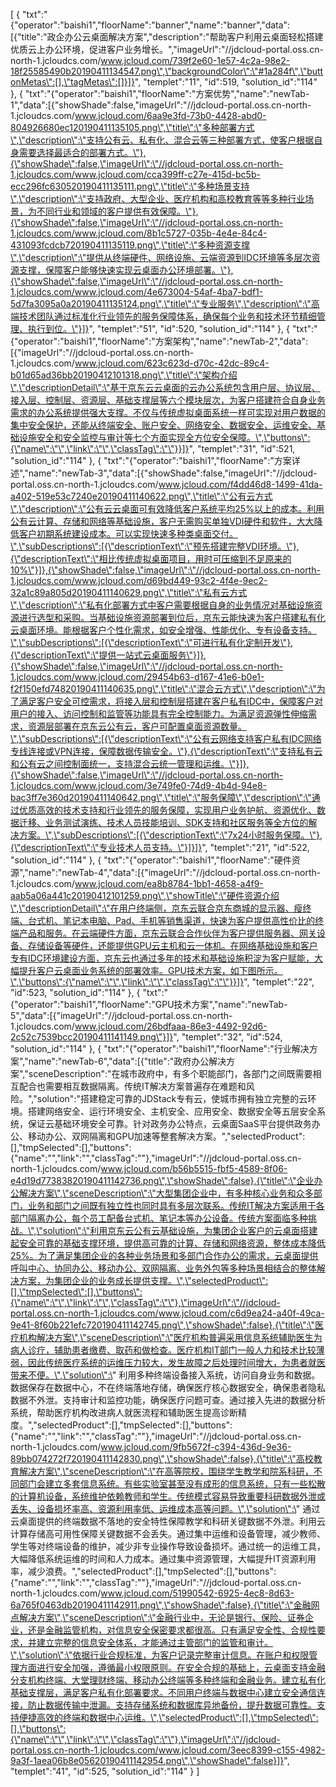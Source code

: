 [
	{
		"txt":"{\"operator\":\"baishi1\",\"floorName\":\"banner\",\"name\":\"banner\",\"data\":[{\"title\":\"政企办公云桌面解决方案\",\"description\":\"帮助客户利用云桌面轻松搭建优质云上办公环境，促进客户业务增长。\",\"imageUrl\":\"//jdcloud-portal.oss.cn-north-1.jcloudcs.com/www.jcloud.com/739f2e60-1e57-4c2a-98e2-18f25585490b20190411134547.png\",\"backgroundColor\":\"#1a284f\",\"buttonMetas\":[],\"tagMetas\":[]}]}",
		"templet":"11",
		"id":519,
		"solution_id":"114"
	},
	{
		"txt":"{\"operator\":\"baishi1\",\"floorName\":\"方案优势\",\"name\":\"newTab-1\",\"data\":[{\"showShade\":false,\"imageUrl\":\"//jdcloud-portal.oss.cn-north-1.jcloudcs.com/www.jcloud.com/6aa9e3fd-73b0-4428-abd0-804926680ec120190411135105.png\",\"title\":\"多种部署方式\",\"description\":\"支持公有云、私有化、混合云等三种部署方式，使客户根据自身需要选择最适合的部署方式。\"},{\"showShade\":false,\"imageUrl\":\"//jdcloud-portal.oss.cn-north-1.jcloudcs.com/www.jcloud.com/cca399ff-c27e-415d-bc5b-ecc296fc630520190411135111.png\",\"title\":\"多种场景支持\",\"description\":\"支持政府、大型企业、医疗机构和高校教育等等多种行业场景，为不同行业和领域的客户提供有效保障。\"},{\"showShade\":false,\"imageUrl\":\"//jdcloud-portal.oss.cn-north-1.jcloudcs.com/www.jcloud.com/8b1c5727-035b-4e4e-84c4-431093fcdcb720190411135119.png\",\"title\":\"多种资源支撑\",\"description\":\"提供从终端硬件、网络设施、云端资源到IDC环境等多层次资源支撑，保障客户能够快速实现云桌面办公环境部署。\"},{\"showShade\":false,\"imageUrl\":\"//jdcloud-portal.oss.cn-north-1.jcloudcs.com/www.jcloud.com/4e673004-54af-4ba7-bdf1-5d7fa3095a0a20190411135124.png\",\"title\":\"专业服务\",\"description\":\"高端技术团队通过标准化行业领先的服务保障体系，确保每个业务和技术环节精细管理、执行到位。\"}]}",
		"templet":"51",
		"id":520,
		"solution_id":"114"
	},
	{
		"txt":"{\"operator\":\"baishi1\",\"floorName\":\"方案架构\",\"name\":\"newTab-2\",\"data\":[{\"imageUrl\":\"//jdcloud-portal.oss.cn-north-1.jcloudcs.com/www.jcloud.com/623c623d-d70c-42dc-89c4-b01d65ad36bb20190412101318.png\",\"title\":\"架构介绍\",\"descriptionDetail\":\"基于京东云云桌面的云办公系统包含用户层、协议层、接入层、控制层、资源层、基础支撑层等六个模块层次，为客户搭建符合自身业务需求的办公系统提供强大支撑。不仅与传统虚拟桌面系统一样可实现对用户数据的集中安全保护，还能从终端安全、账户安全、网络安全、数据安全、运维安全、基础设施安全和安全监控与审计等七个方面实现全方位安全保障。\",\"buttons\":{\"name\":\"\",\"link\":\"\",\"classTag\":\"\"}}]}",
		"templet":"31",
		"id":521,
		"solution_id":"114"
	},
	{
		"txt":"{\"operator\":\"baishi1\",\"floorName\":\"方案详述\",\"name\":\"newTab-3\",\"data\":[{\"showShade\":false,\"imageUrl\":\"//jdcloud-portal.oss.cn-north-1.jcloudcs.com/www.jcloud.com/f4dd46d8-1499-41da-a402-519e53c7240e20190411140622.png\",\"title\":\"公有云方式\",\"description\":\"公有云云桌面可有效降低客户系统平均25%以上的成本。利用公有云计算、存储和网络等基础设施，客户无需购买单独VDI硬件和软件，大大降低客户初期系统建设成本。可以实现快速多种类桌面交付。\",\"subDescriptions\":[{\"descriptionText\":\"预先搭建完整VDI环境。\"},{\"descriptionText\":\"相比传统虚拟桌面项目，用时可压缩到不足原来的10%\"}]},{\"showShade\":false,\"imageUrl\":\"//jdcloud-portal.oss.cn-north-1.jcloudcs.com/www.jcloud.com/d69bd449-93c2-4f4e-9ec2-32a1c89a805d20190411140629.png\",\"title\":\"私有云方式\",\"description\":\"私有化部署方式中客户需要根据自身的业务情况对基础设施资源进行选型和采购。当基础设施资源部署到位后，京东云能快速为客户搭建私有化云桌面环境。能根据客户个性化需求，如安全增强、性能优化、专有设备支持。\",\"subDescriptions\":[{\"descriptionText\":\"可进行私有化定制开发\"},{\"descriptionText\":\"提供一站式云桌面服务\"}]},{\"showShade\":false,\"imageUrl\":\"//jdcloud-portal.oss.cn-north-1.jcloudcs.com/www.jcloud.com/29454b63-d167-41e6-b0e1-f2f150efd74820190411140635.png\",\"title\":\"混合云方式\",\"description\":\"为了满足客户安全可控需求，将接入层和控制层搭建在客户私有IDC中，保障客户对用户的接入、访问控制和监管等功能具有完全控制能力。为满足资源弹性伸缩需求，资源层部署在京东云公有云，客户可配置桌面资源数量。\",\"subDescriptions\":[{\"descriptionText\":\"公有云网络支持客户私有IDC网络专线连接或VPN连接，保障数据传输安全。\"},{\"descriptionText\":\"支持私有云和公有云之间控制面统一，支持混合云统一管理和运维。\"}]},{\"showShade\":false,\"imageUrl\":\"//jdcloud-portal.oss.cn-north-1.jcloudcs.com/www.jcloud.com/3e749fe0-74d9-4b4d-94e8-bac3ff7e360d20190411140642.png\",\"title\":\"服务保障\",\"description\":\"通过优质高效的技术支持和行业领先的服务保障，实现用户业务护航、资源优化、数据迁移、业务测试演练、技术人员技能培训、SDK支持和社区服务等全方位的解决方案。\",\"subDescriptions\":[{\"descriptionText\":\"7x24小时服务保障。\"},{\"descriptionText\":\"专业技术人员支持。\"}]}]}",
		"templet":"21",
		"id":522,
		"solution_id":"114"
	},
	{
		"txt":"{\"operator\":\"baishi1\",\"floorName\":\"硬件资源\",\"name\":\"newTab-4\",\"data\":[{\"imageUrl\":\"//jdcloud-portal.oss.cn-north-1.jcloudcs.com/www.jcloud.com/ea8b8784-1bb1-4658-a4f9-aab5a06a441c20190412101259.png\",\"showTitle\":\"硬件资源介绍\",\"descriptionDetail\":\"在用户终端侧，京东云联合京东商城的显示器、瘦终端、台式机、笔记本电脑、Pad、手机等销售渠道，快速为客户提供高性价比的终端产品和服务。在云端硬件方面，京东云联合合作伙伴为客户提供服务器、网关设备、存储设备等硬件，还能提供GPU云主机和云一体机。在网络基础设施和客户专有IDC环境建设方面，京东云也通过多年的技术和基础设施积淀为客户赋能，大幅提升客户云桌面业务系统的部署效率。GPU技术方案，如下图所示。\",\"buttons\":{\"name\":\"\",\"link\":\"\",\"classTag\":\"\"}}]}",
		"templet":"22",
		"id":523,
		"solution_id":"114"
	},
	{
		"txt":"{\"operator\":\"baishi1\",\"floorName\":\"GPU技术方案\",\"name\":\"newTab-5\",\"data\":[{\"imageUrl\":\"//jdcloud-portal.oss.cn-north-1.jcloudcs.com/www.jcloud.com/26bdfaaa-86e3-4492-92d6-2c52c7539bcc20190411141149.png\"}]}",
		"templet":"32",
		"id":524,
		"solution_id":"114"
	},
	{
		"txt":"{\"operator\":\"baishi1\",\"floorName\":\"行业解决方案\",\"name\":\"newTab-6\",\"data\":[{\"title\":\"政府办公解决方案\",\"sceneDescription\":\"在城市政府中，有多个职能部门，各部门之间既需要相互配合也需要相互数据隔离。传统IT解决方案普遍存在难题和风险。\",\"solution\":\"搭建稳定可靠的JDStack专有云，使城市拥有独立完整的云环境。搭建网络安全、运行环境安全、主机安全、应用安全、数据安全等五层安全系统，保证云基础环境安全可靠。针对政务办公特点，云桌面SaaS平台提供政务办公、移动办公、双网隔离和GPU加速等整套解决方案。\",\"selectedProduct\":[],\"tmpSelected\":[],\"buttons\":{\"name\":\"\",\"link\":\"\",\"classTag\":\"\"},\"imageUrl\":\"//jdcloud-portal.oss.cn-north-1.jcloudcs.com/www.jcloud.com/b56b5515-fbf5-4589-8f06-e4d19d77383820190411142736.png\",\"showShade\":false},{\"title\":\"企业办公解决方案\",\"sceneDescription\":\"大型集团企业中，有多种核心业务和众多部门，业务和部门之间既有独立性也同时具有多层次联系。传统IT解决方案适用于各部门隔离办公，每个员工配备台式机、笔记本等办公设备。传统方案面临多种挑战。\",\"solution\":\"利用京东云公有云基础设施，为集团企业客户的云桌面搭建起安全可靠的基础支撑环境，提供高可靠的计算、存储和网络资源，整体成本降低25%。为了满足集团企业的各种业务场景和多部门合作办公的需求，云桌面提供呼叫中心、协同办公、移动办公、双网隔离、业务外包等多种场景相结合的整体解决方案，为集团企业的业务成长提供支撑。\",\"selectedProduct\":[],\"tmpSelected\":[],\"buttons\":{\"name\":\"\",\"link\":\"\",\"classTag\":\"\"},\"imageUrl\":\"//jdcloud-portal.oss.cn-north-1.jcloudcs.com/www.jcloud.com/c6d9ea24-a40f-49ca-9e41-8f60b221efc720190411142745.png\",\"showShade\":false},{\"title\":\"医疗机构解决方案\",\"sceneDescription\":\"医疗机构普遍采用信息系统辅助医生为病人诊疗，辅助患者缴费、取药和做检查。医疗机构IT部门一般人力和技术比较薄弱，因此传统医疗系统的运维压力较大，发生故障之后处理时间增大，为患者就医带来不便。\",\"solution\":\" 利用多种终端设备接入系统，访问自身业务和数据。数据保存在数据中心，不在终端落地存储，确保医疗核心数据安全，确保患者隐私数据不外泄。支持审计和监控功能，确保医疗问题可查。通过接入先进的数据分析系统，帮助医疗机构改进病人就医流程和辅助医生提高诊断精度。\",\"selectedProduct\":[],\"tmpSelected\":[],\"buttons\":{\"name\":\"\",\"link\":\"\",\"classTag\":\"\"},\"imageUrl\":\"//jdcloud-portal.oss.cn-north-1.jcloudcs.com/www.jcloud.com/9fb5672f-c394-436d-9e36-89bb074272f720190411142830.png\",\"showShade\":false},{\"title\":\"高校教育解决方案\",\"sceneDescription\":\"在高等院校，围绕学生教学和院系科研，不同部门会建立多套信息系统。有些实验室甚至没有成形的信息系统，只有一些松散的计算机设备，系统维护依赖教师和学生。传统模式容易导致重要科研数据外泄或丢失、设备损坏率高、资源利用率低、运维成本高等问题。\",\"solution\":\" 通过云桌面提供的终端数据不落地的安全特性保障教学和科研关键数据不外泄。利用云计算存储高可用性保障关键数据不会丢失。通过集中运维和设备管理，减少教师、学生等对终端设备的维护，减少非专业操作导致设备损坏。通过统一的运维工具，大幅降低系统运维的时间和人力成本。通过集中资源管理，大幅提升IT资源利用率，减少浪费。\",\"selectedProduct\":[],\"tmpSelected\":[],\"buttons\":{\"name\":\"\",\"link\":\"\",\"classTag\":\"\"},\"imageUrl\":\"//jdcloud-portal.oss.cn-north-1.jcloudcs.com/www.jcloud.com/51990542-6925-4ec8-8d63-6a765f0463db20190411142911.png\",\"showShade\":false},{\"title\":\"金融网点解决方案\",\"sceneDescription\":\"金融行业中，无论是银行、保险、证券企业，还是金融监管机构，对信息安全保密要求都很高。只有满足安全性、合规性要求，并建立完整的信息安全体系，才能通过主管部门的监管和审计。\",\"solution\":\"依据行业合规标准，为客户记录完整审计信息。在账户和权限管理方面进行安全加强，遵循最小权限原则。在安全合规的基础上，云桌面支持金融分支机构终端、大堂理财终端、移动办公终端等多种终端和金融业务。建立私有化基础支撑层，满足客户私有化部署要求。不同用户终端与数据中心建立安全通信连接，防止数据传输中泄漏。支持存储系统和数据库异地备份，提升数据可靠性。支持便捷高效的终端和数据中心运维。\",\"selectedProduct\":[],\"tmpSelected\":[],\"buttons\":{\"name\":\"\",\"link\":\"\",\"classTag\":\"\"},\"imageUrl\":\"//jdcloud-portal.oss.cn-north-1.jcloudcs.com/www.jcloud.com/3eec8399-c155-4982-9a3f-1aea06b8e05620190411142954.png\",\"showShade\":false}]}",
		"templet":"41",
		"id":525,
		"solution_id":"114"
	}
]